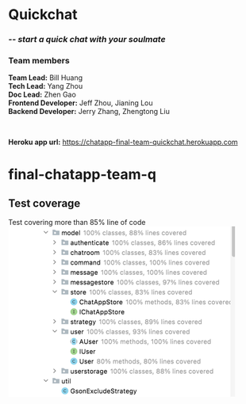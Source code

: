 # Quickchat
### *-- start a quick chat with your soulmate*


### Team members
**Team Lead:**           Bill Huang <br>
**Tech Lead:**           Yang Zhou <br>
**Doc Lead:**            Zhen Gao <br>
**Frontend Developer:**  Jeff Zhou, Jianing Lou <br>
**Backend Developer:**   Jerry Zhang, Zhengtong Liu <br>

<br>

**Heroku app url:** https://chatapp-final-team-quickchat.herokuapp.com


# final-chatapp-team-q


## Test coverage 
Test covering more than 85% line of code
![img](img.png)

